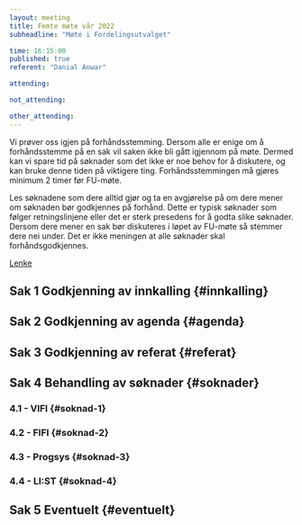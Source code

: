 ```yaml
---
layout: meeting
title: Femte møte vår 2022
subheadline: "Møte i Fordelingsutvalget"

time: 16:15:00
published: true
referent: "Danial Anwar"

attending:

not_attending:

other_attending:
---
```


Vi prøver oss igjen på forhåndsstemming. Dersom alle er enige om å forhåndsstemme på en sak vil saken ikke bli gått igjennom på møte. Dermed kan vi spare tid på søknader som det ikke er noe behov for å diskutere, og kan bruke denne tiden på viktigere ting. Forhåndsstemmingen må gjøres minimum 2 timer før FU-møte.

Les søknadene som dere alltid gjør og ta en avgjørelse på om dere mener om søknaden bør godkjennes på forhånd. Dette er typisk søknader som følger retningslinjene eller det er sterk presedens for å godta slike søknader. Dersom dere mener en sak bør diskuteres i løpet av FU-møte så stemmer dere nei under. Det er ikke meningen at alle søknader skal forhåndsgodkjennes.

[Lenke](https://forms.gle/tKmqZPA4nsYUnk2Z9)

## Sak 1 Godkjenning av innkalling {#innkalling}

## Sak 2 Godkjenning av agenda {#agenda}

## Sak 3 Godkjenning av referat {#referat}

## Sak 4 Behandling av søknader {#soknader}

### 4.1 - VIFI {#soknad-1}

### 4.2 - FIFI {#soknad-2}

### 4.3 - Progsys {#soknad-3}

### 4.4 - LI:ST {#soknad-4}

## Sak 5 Eventuelt {#eventuelt}
